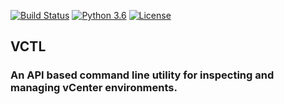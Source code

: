 [![Build Status](https://travis-ci.com/GMH501/vctl-vsphere-cli.svg?token=WbrqYj2c7b5z38d73y3B&branch=master)](https://travis-ci.com/GMH501/vctl-vsphere-cli) [![Python 3.6](https://img.shields.io/badge/python-3.6-blue.svg)](https://www.python.org/downloads/release/python-360/) [![License](https://img.shields.io/badge/License-Apache%202.0-orange.svg)](https://opensource.org/licenses/Apache-2.0)
## VCTL
### An API based command line utility for inspecting and managing vCenter environments.
